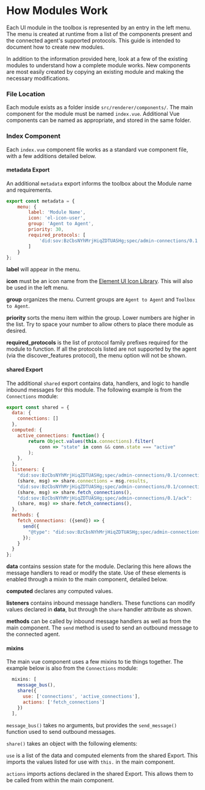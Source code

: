 # How Modules Work

Each UI module in the toolbox is represented by an entry in the left menu. The menu is created at runtime from a list of the components present and the connected agent's supported protocols. This guide is intended to document how to create new modules.

In addition to the information provided here, look at a few of the existing modules to understand how a complete module works. New components are most easily created by copying an existing module and making the necessary modifications.

### File Location

Each module exists as a folder inside `src/renderer/components/`. The main component for the module must be named `index.vue`. Additional Vue components can be named as appropriate, and stored in the same folder.

### Index Component

Each `index.vue` component file works as a standard vue component file, with a few additions detailed below.

#### metadata Export

An additional `metadata` export informs the toolbox about the Module name and requirements.

```javascript
export const metadata = {
    menu: {
        label: 'Module Name', 
        icon: 'el-icon-user',
        group: 'Agent to Agent',
        priority: 30,
        required_protocols: [
            'did:sov:BzCbsNYhMrjHiqZDTUASHg;spec/admin-connections/0.1'
        ]
    }
};
```

**label** will appear in the menu.

**icon** must be an icon name from the [Element UI Icon Library](https://element.eleme.io/#/en-US/component/icon). This will also be used in the left menu.

**group** organizes the menu. Current groups are `Agent to Agent` and `Toolbox to Agent`.

**priority** sorts the menu item within the group. Lower numbers are higher in the list. Try to space your number to allow others to place there module as desired.

**required_protocols** is the list of protocol family prefixes required for the module to function. If all the protocols listed are not supported by the agent (via the discover_features protocol), the menu option will not be shown.

#### shared Export

The additional `shared` export contains data, handlers, and logic to handle inbound messages for this module. The following example is from the `Connections` module:

```javascript
export const shared = {
  data: {
    connections: []
  },
  computed: {
    active_connections: function() {
        return Object.values(this.connections).filter(
            conn => "state" in conn && conn.state === "active"
        );
    },
  },
  listeners: {
    "did:sov:BzCbsNYhMrjHiqZDTUASHg;spec/admin-connections/0.1/connection-list":
    (share, msg) => share.connections = msg.results,
    "did:sov:BzCbsNYhMrjHiqZDTUASHg;spec/admin-connections/0.1/connection":
    (share, msg) => share.fetch_connections(),
    "did:sov:BzCbsNYhMrjHiqZDTUASHg;spec/admin-connections/0.1/ack":
    (share, msg) => share.fetch_connections(),
  },
  methods: {
    fetch_connections: ({send}) => {
      send({
        "@type": "did:sov:BzCbsNYhMrjHiqZDTUASHg;spec/admin-connections/0.1/connection-get-list",
      });
    }
  }
};
```

**data** contains session state for the module. Declaring this here allows the message handlers to read or modify the state. Use of these elements is enabled through a mixin to the main component, detailed below.

**computed** declares any computed values.

**listeners** contains inbound message handlers. These functions can modify values declared in **data**, but through the `share` handler attribute as shown.

**methods** can be called by inbound message handlers as well as from the main component. The `send` method is used to send an outbound message to the connected agent.

#### mixins

The main vue component uses a few mixins to tie things together. The example below is also from the `Connections` module:

```javascript
  mixins: [
    message_bus(),
    share({
      use: ['connections', 'active_connections'],
      actions: ['fetch_connections']
    })
  ],
```

`message_bus()` takes no arguments, but provides the `send_message()` function used to send outbound messages.

`share()` takes an object with the following elements:

`use` is a list of the data and computed elements from the shared Export. This imports the values listed for use with `this.` in the main component.

`actions` imports actions declared in the shared Export. This allows them to be called from within the main component.